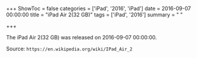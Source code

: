 +++
ShowToc = false
categories = ['iPad', '2016', 'iPad']
date = 2016-09-07 00:00:00
title = "iPad Air 2(32 GB)"
tags = ['iPad', '2016']
summary = " "

+++

The iPad Air 2(32 GB) was released on 2016-09-07 00:00:00.

Source: `https://en.wikipedia.org/wiki/IPad_Air_2`
